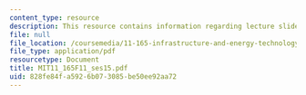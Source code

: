 ```yaml
---
content_type: resource
description: This resource contains information regarding lecture slides.
file: null
file_location: /coursemedia/11-165-infrastructure-and-energy-technology-challenges-fall-2011/828fe84fa5926b073085be50ee92aa72_MIT11_165F11_ses15.pdf
file_type: application/pdf
resourcetype: Document
title: MIT11_165F11_ses15.pdf
uid: 828fe84f-a592-6b07-3085-be50ee92aa72
---
```

